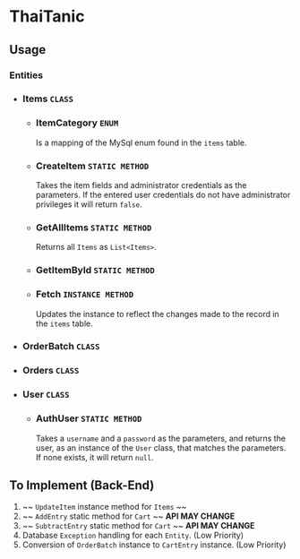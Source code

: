 # ThaiTanic

## Usage

### Entities
- ### Items `CLASS`
  - ### ItemCategory `ENUM` <br>
    Is a mapping of the MySql enum found in the `items` table.
  - ### CreateItem `STATIC METHOD` <br>
    Takes the item fields and administrator credentials as the parameters. If the entered user credentials do not have administrator privileges it will return `false`.
  - ### GetAllItems `STATIC METHOD` <br>
    Returns all `Items` as `List<Items>`.
  - ### GetItemById `STATIC METHOD` <br>
  - ### Fetch `INSTANCE METHOD` <br>
    Updates the instance to reflect the changes made to the record in the `items` table.

- ### OrderBatch `CLASS`
- ### Orders `CLASS`
- ### User `CLASS`
  - ### AuthUser `STATIC METHOD` <br>
    Takes a `username` and a `password` as the parameters, and returns the user, as an instance of the `User` class, that matches the parameters. If none exists, it will return `null`.

## To Implement (Back-End)
 1. ~~ `UpdateItem` instance method for `Items` ~~
 2. ~~ `AddEntry` static method for `Cart` ~~ **API MAY CHANGE**
 3. ~~ `SubtractEntry` static method for `Cart` ~~ **API MAY CHANGE**
 4. Database `Exception` handling for each `Entity`. (Low Priority)
 5. Conversion of `OrderBatch` instance to `CartEntry` instance. (Low Priority)